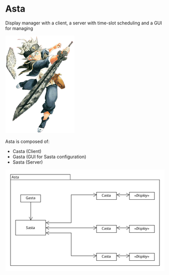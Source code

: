 # Asta

Display manager with a client, a server with time-slot scheduling and a GUI for managing

![](img/asta.png)

Asta is composed of:

 - Casta (Client)
 - Gasta (GUI for Sasta configuration)
 - Sasta (Server)

![](img/relations.png)
